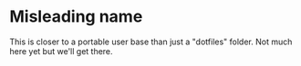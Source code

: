 # Misleading name

This is closer to a portable user base than just a "dotfiles" folder. Not much here yet but we'll get there.

